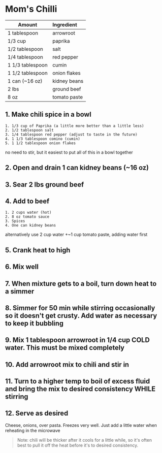 # Mom's Chilli

| Amount           | Ingredient   |
| ---------------- | :----------- |
| 1 tablespoon     | arrowroot    |
| 1/3 cup          | paprika      |
| 1/2 tablespoon   | salt         |
| 1/4 tablespoon   | red pepper   |
| 1 1/3 tablespoon | cumin        |
| 1 1/2 tablespoon | onion flakes |
| 1 can (~16 oz)   | kidney beans |
| 2 lbs            | ground beef  |
| 8 oz             | tomato paste |

## 1. Make chili spice in a bowl

    1. 1/3 cup of Paprika (a little more better than a little less)
    2. 1/2 tablespoon salt
    3. 1/4 tablespoon red pepper (adjust to taste in the future)
    4. 1 1/3 tablespoon comino (cumin)
    5. 1 1/2 tablespoon onion flakes

no need to stir, but it easiest to put all of this in a bowl together

## 2. Open and drain 1 can kidney beans (~16 oz)

## 3. Sear 2 lbs ground beef

## 4. Add to beef

    1. 2 cups water (hot)
    2. 8 oz tomato sauce
    3. Spices
    4. One can kidney beans

alternatively use 2 cup water +~1 cup tomato paste, adding water first

## 5. Crank heat to high

## 6. Mix well

## 7. When mixture gets to a boil, turn down heat to a simmer

## 8. Simmer for 50 min while stirring occasionally so it doesn't get crusty. Add water as necessary to keep it bubbling

## 9. Mix 1 tablespoon arrowroot in 1/4 cup COLD water. This must be mixed completely

## 10. Add arrowroot mix to chili and stir in

## 11. Turn to a higher temp to boil of excess fluid and bring the mix to desired consistency WHILE stirring

## 12. Serve as desired

Cheese, onions, over pasta. Freezes very well. Just add a little water when reheating in the microwave

> Note: chili will be thicker after it cools for a little while, so it's often best to pull it off the heat before it's to desired consistency.
